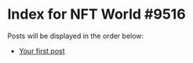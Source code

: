 # Index for NFT World #9516
Posts will be displayed in the order below:

- [Your first post](./001-first.md)


